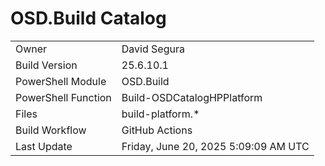 ﻿# OSD.Build Catalog

| | |
|-|-|
| Owner | David Segura |
| Build Version | 25.6.10.1 |
| PowerShell Module | OSD.Build |
| PowerShell Function | Build-OSDCatalogHPPlatform |
| Files | build-platform.* |
| Build Workflow | GitHub Actions |
| Last Update | Friday, June 20, 2025 5:09:09 AM UTC |
